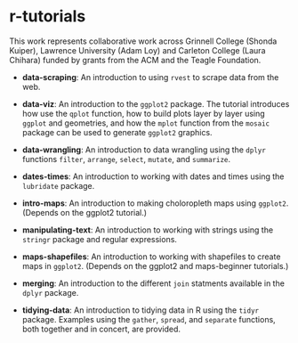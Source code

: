 # r-tutorials

This work represents collaborative work across Grinnell College (Shonda Kuiper), Lawrence University (Adam Loy) and Carleton College (Laura Chihara) funded by grants from the ACM and the Teagle Foundation.

- **data-scraping**: An introduction to using `rvest` to scrape data from the web.

- **data-viz**: An introduction to the `ggplot2` package. The tutorial introduces how use the `qplot` function, how to build plots layer by layer using `ggplot` and geometries, and how the `mplot` function from the `mosaic` package can be used to generate `ggplot2` graphics.


- **data-wrangling**: An introduction to data wrangling using the `dplyr` functions `filter`, `arrange`, `select`, 
`mutate`, and `summarize`.

- **dates-times**: An introduction to working with dates and times using the `lubridate` package.

- **intro-maps**: An introduction to making choloropleth maps using `ggplot2`. (Depends on the ggplot2 tutorial.)

- **manipulating-text**: An introduction to working with strings using the `stringr` package and regular expressions.

- **maps-shapefiles**: An introduction to working with shapefiles to create maps in `ggplot2`.  (Depends on the ggplot2 and maps-beginner tutorials.)

- **merging**: An introduction to the different `join` statments available in the `dplyr` package.

- **tidying-data**: An introduction to tidying data in R using the `tidyr` package. Examples using the `gather`, `spread`, 
and `separate` functions, both together and in concert, are provided.